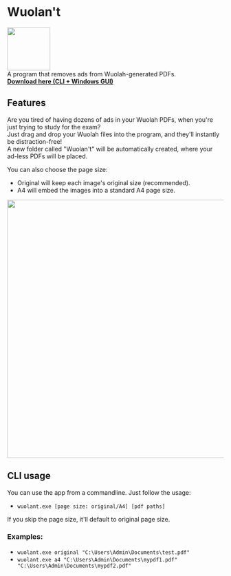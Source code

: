 # Wuolan't
<img src="https://user-images.githubusercontent.com/35693714/207497352-ec236635-e6f4-4bf2-a143-452311299edd.png" width="100"><br>
A program that removes ads from Wuolah-generated PDFs.<br>
<b>[Download here (CLI + Windows GUI)](https://github.com/KaruzoHikari/Wuolan-t/releases/latest)</b><br>

## Features
Are you tired of having dozens of ads in your Wuolah PDFs, when you're just trying to study for the exam?<br>
Just drag and drop your Wuolah files into the program, and they'll instantly be distraction-free!<br>
A new folder called "Wuolan't" will be automatically created, where your ad-less PDFs will be placed.

You can also choose the page size:
- Original will keep each image's original size (recommended).
- A4 will embed the images into a standard A4 page size.

<img src="https://user-images.githubusercontent.com/35693714/208251643-906b238b-358e-4ddc-8405-0e7b42d5a1b9.png" width="600"><br>

## CLI usage
You can use the app from a commandline. Just follow the usage:<br>
- `wuolant.exe [page size: original/A4] [pdf paths]`<br>

If you skip the page size, it'll default to original page size.

### Examples:
- `wuolant.exe original "C:\Users\Admin\Documents\test.pdf"`<br>
- `wuolant.exe a4 "C:\Users\Admin\Documents\mypdf1.pdf" "C:\Users\Admin\Documents\mypdf2.pdf"`

